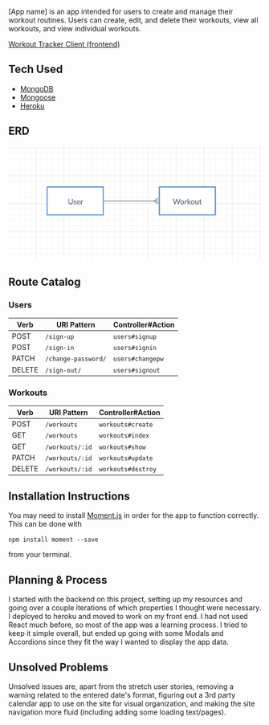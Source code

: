 [App name] is an app intended for users to create and manage their workout routines. Users can create, edit, and delete their workouts, view all workouts, and view individual workouts.

[Workout Tracker Client (frontend)](https://github.com/Mctripp/workout-tracker-client)

## Tech Used
- [MongoDB](https://www.mongodb.com/)
- [Mongoose](https://mongoosejs.com/)
- [Heroku](https://www.heroku.com/)

## ERD
![ERD](ERD.png)

## Route Catalog

### Users
| Verb   | URI Pattern            | Controller#Action |
|--------|------------------------|-------------------|
| POST   | `/sign-up`             | `users#signup`    |
| POST   | `/sign-in`             | `users#signin`    |
| PATCH  | `/change-password/` | `users#changepw`  |
| DELETE | `/sign-out/`        | `users#signout`   |

### Workouts
| Verb   | URI Pattern            | Controller#Action |
|--------|------------------------|-------------------|
| POST   | `/workouts`            | `workouts#create`    |
| GET   | `/workouts`             | `workouts#index`    |
| GET   | `/workouts/:id`         | `workouts#show`    |
| PATCH  | `/workouts/:id` | `workouts#update`  |
| DELETE | `/workouts/:id` | `workouts#destroy`   |

## Installation Instructions
You may need to install [Moment.js](https://momentjs.com/) in order for the app to function correctly. This can be done with
```
npm install moment --save
```
from your terminal.

## Planning & Process
I started with the backend on this project, setting up my resources and going over a couple iterations of which properties I thought were necessary. I deployed to heroku and moved to work on my front end. I had not used React much before, so most of the app was a learning process. I tried to keep it simple overall, but ended up going with some Modals and Accordions since they fit the way I wanted to display the app data.

## Unsolved Problems
Unsolved issues are, apart from the stretch user stories, removing a warning related to the entered date's format, figuring out a 3rd party calendar app to use on the site for visual organization, and making the site navigation more fluid (including adding some loading text/pages).

